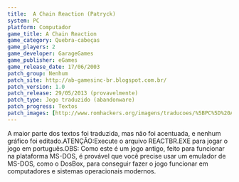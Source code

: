 ```yaml
---
title:  A Chain Reaction (Patryck)
system: PC
platform: Computador
game_title: A Chain Reaction
game_category: Quebra-cabeças
game_players: 2
game_developer: GarageGames
game_publisher: eGames
game_release_date: 17/06/2003
patch_group: Nenhum
patch_site: http://ab-gamesinc-br.blogspot.com.br/
patch_version: 1.0
patch_release: 29/05/2013 (provavelmente)
patch_type: Jogo traduzido (abandonware)
patch_progress: Textos
patch_images: [http://www.romhackers.org/imagens/traducoes/%5BPC%5D%20A%20Chain%20Reaction%20-%20Patryck%20-%201.jpg,http://www.romhackers.org/imagens/traducoes/%5BPC%5D%20A%20Chain%20Reaction%20-%20Patryck%20-%202.jpg,http://www.romhackers.org/imagens/traducoes/%5BPC%5D%20A%20Chain%20Reaction%20-%20Patryck%20-%203.jpg]
---
```

A maior parte dos textos foi traduzida, mas não foi acentuada, e nenhum gráfico foi editado.ATENÇÃO:Execute o arquivo REACTBR.EXE para jogar o jogo em português.OBS: Como este é um jogo antigo, feito para funcionar na plataforma MS-DOS, é provável que você precise usar um emulador de MS-DOS, como o DosBox, para conseguir fazer o jogo funcionar em computadores e sistemas operacionais modernos.